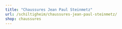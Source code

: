 ```yaml
---
title: "Chaussures Jean Paul Steinmetz"
url: /schiltigheim/chaussures-jean-paul-steinmetz/
shop: chaussures
---
```

